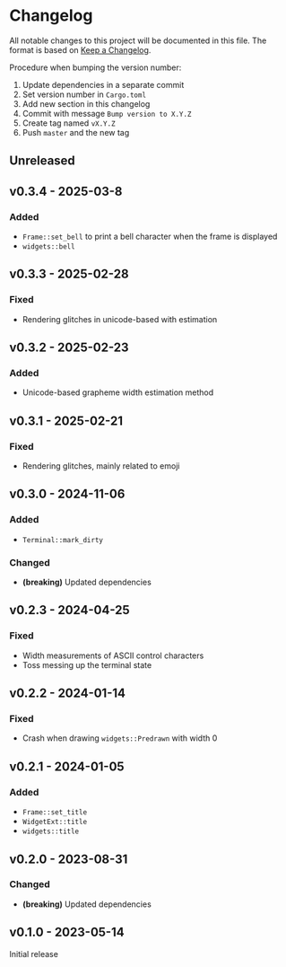# Changelog

All notable changes to this project will be documented in this file.
The format is based on [Keep a Changelog](https://keepachangelog.com/en/1.0.0/).

Procedure when bumping the version number:
1. Update dependencies in a separate commit
2. Set version number in `Cargo.toml`
3. Add new section in this changelog
4. Commit with message `Bump version to X.Y.Z`
5. Create tag named `vX.Y.Z`
6. Push `master` and the new tag

## Unreleased

## v0.3.4 - 2025-03-8

### Added
- `Frame::set_bell` to print a bell character when the frame is displayed
- `widgets::bell`

## v0.3.3 - 2025-02-28

### Fixed
- Rendering glitches in unicode-based with estimation

## v0.3.2 - 2025-02-23

### Added
- Unicode-based grapheme width estimation method

## v0.3.1 - 2025-02-21

### Fixed
- Rendering glitches, mainly related to emoji

## v0.3.0 - 2024-11-06

### Added
- `Terminal::mark_dirty`

### Changed
- **(breaking)** Updated dependencies

## v0.2.3 - 2024-04-25

### Fixed
- Width measurements of ASCII control characters
- Toss messing up the terminal state

## v0.2.2 - 2024-01-14

### Fixed
- Crash when drawing `widgets::Predrawn` with width 0

## v0.2.1 - 2024-01-05

### Added
- `Frame::set_title`
- `WidgetExt::title`
- `widgets::title`

## v0.2.0 - 2023-08-31

### Changed
- **(breaking)** Updated dependencies

## v0.1.0 - 2023-05-14

Initial release
